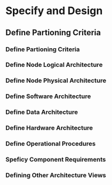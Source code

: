 # Specify and Design


## Define Partioning Criteria


### Define Partioning Criteria


### Define Node Logical Architecture


### Define Node Physical Architecture


### Define Software Architecture


### Define Data Architecture


### Define Hardware Architecture


### Define Operational Procedures


### Speficy Component Requirements



### Defining Other Architecture Views
